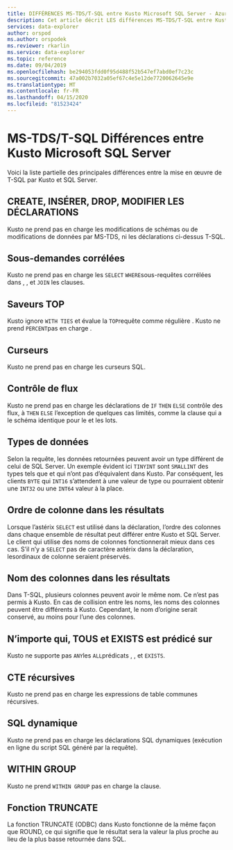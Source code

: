 ```yaml
---
title: DIFFÉRENCES MS-TDS/T-SQL entre Kusto Microsoft SQL Server - Azure Data Explorer (fr) Microsoft Docs
description: Cet article décrit LES différences MS-TDS/T-SQL entre Kusto Microsoft SQL Server dans Azure Data Explorer.
services: data-explorer
author: orspod
ms.author: orspodek
ms.reviewer: rkarlin
ms.service: data-explorer
ms.topic: reference
ms.date: 09/04/2019
ms.openlocfilehash: be294053fdd0f95d488f52b547ef7abd0ef7c23c
ms.sourcegitcommit: 47a002b7032a05ef67c4e5e12de7720062645e9e
ms.translationtype: MT
ms.contentlocale: fr-FR
ms.lasthandoff: 04/15/2020
ms.locfileid: "81523424"
---
```

# <a name="ms-tdst-sql-differences-between-kusto-microsoft-sql-server"></a>MS-TDS/T-SQL Différences entre Kusto Microsoft SQL Server

Voici la liste partielle des principales différences entre la mise en œuvre de T-SQL par Kusto et SQL Server.

## <a name="create-insert-drop-alter-statements"></a>CREATE, INSÉRER, DROP, MODIFIER LES DÉCLARATIONS

Kusto ne prend pas en charge les modifications de schémas ou de modifications de données par MS-TDS, ni les déclarations ci-dessus T-SQL.

## <a name="correlated-sub-queries"></a>Sous-demandes corrélées

Kusto ne prend pas en charge les `SELECT` `WHERE`sous-requêtes corrélées dans , , et `JOIN` les clauses.

## <a name="top-flavors"></a>Saveurs TOP

Kusto ignore `WITH TIES` et évalue la `TOP`requête comme régulière .
Kusto ne prend `PERCENT`pas en charge .

## <a name="cursors"></a>Curseurs

Kusto ne prend pas en charge les curseurs SQL.

## <a name="flow-control"></a>Contrôle de flux

Kusto ne prend pas en charge les déclarations de `IF` `THEN` `ELSE` contrôle des flux, à `THEN` `ELSE` l’exception de quelques cas limités, comme la clause qui a le schéma identique pour le et les lots.

## <a name="data-types"></a>Types de données

Selon la requête, les données retournées peuvent avoir un type différent de celui de SQL Server.
Un exemple évident ici `TINYINT` sont `SMALLINT` des types tels que et qui n’ont pas d’équivalent dans Kusto. Par conséquent, les clients `BYTE` qui `INT16` s’attendent à une valeur de type ou pourraient obtenir une `INT32` ou une `INT64` valeur à la place.

## <a name="column-order-in-results"></a>Ordre de colonne dans les résultats

Lorsque l’astérix `SELECT` est utilisé dans la déclaration, l’ordre des colonnes dans chaque ensemble de résultat peut différer entre Kusto et SQL Server. Le client qui utilise des noms de colonnes fonctionnerait mieux dans ces cas.
S’il n’y a `SELECT` pas de caractère astérix dans la déclaration, lesordinaux de colonne seraient préservés.

## <a name="columns-name-in-results"></a>Nom des colonnes dans les résultats

Dans T-SQL, plusieurs colonnes peuvent avoir le même nom. Ce n’est pas permis à Kusto.
En cas de collision entre les noms, les noms des colonnes peuvent être différents à Kusto.
Cependant, le nom d’origine serait conservé, au moins pour l’une des colonnes.

## <a name="any-all-and-exists-predicates"></a>N’importe qui, TOUS et EXISTS est prédicé sur

Kusto ne supporte pas `ANY`les `ALL`prédicats , , et `EXISTS`.

## <a name="recursive-ctes"></a>CTE récursives

Kusto ne prend pas en charge les expressions de table communes récursives.

## <a name="dynamic-sql"></a>SQL dynamique

Kusto ne prend pas en charge les déclarations SQL dynamiques (exécution en ligne du script SQL généré par la requête).

## <a name="within-group"></a>WITHIN GROUP

Kusto ne prend `WITHIN GROUP` pas en charge la clause.

## <a name="truncate-function"></a>Fonction TRUNCATE

La fonction TRUNCATE (ODBC) dans Kusto fonctionne de la même façon que ROUND, ce qui signifie que le résultat sera la valeur la plus proche au lieu de la plus basse retournée dans SQL.